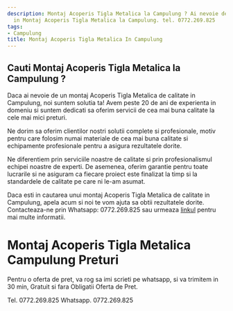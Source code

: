 ```yaml
---
description: Montaj Acoperis Tigla Metalica la Campulung ? Ai nevoie de un profesionist
  in Montaj Acoperis Tigla Metalica la Campulung. tel. 0772.269.825
tags:
- Campulung
title: Montaj Acoperis Tigla Metalica In Campulung
---
```



## Cauti Montaj Acoperis Tigla Metalica la Campulung ?

Daca ai nevoie de un montaj Acoperis Tigla Metalica de calitate in Campulung, noi suntem solutia ta! Avem peste 20 de ani de experienta in domeniu si suntem dedicati sa oferim servicii de cea mai buna calitate la cele mai mici preturi.

Ne dorim sa oferim clientilor nostri solutii complete si profesionale, motiv pentru care folosim numai materiale de cea mai buna calitate si echipamente profesionale pentru a asigura rezultatele dorite.

Ne diferentiem prin serviciile noastre de calitate si prin profesionalismul echipei noastre de experti. De asemenea, oferim garantie pentru toate lucrarile si ne asiguram ca fiecare proiect este finalizat la timp si la standardele de calitate pe care ni le-am asumat.

Daca esti in cautarea unui montaj Acoperis Tigla Metalica de calitate in Campulung, apela acum si noi te vom ajuta sa obtii rezultatele dorite. Contacteaza-ne prin Whatsapp: 0772.269.825 sau urmeaza <a href="https://www.olx.ro/oferta/montaj-acoperis-tigla-metalica-in-campulung-IDf4Xa2.html">linkul</a> pentru mai multe informatii.

# Montaj Acoperis Tigla Metalica Campulung Preturi
Pentru o oferta de pret, va rog sa imi scrieti pe whatsapp, si va trimitem in 30 min, Gratuit si fara Obligatii Oferta de Pret.

Tel. 0772.269.825
Whatsapp. 0772.269.825